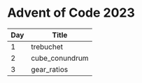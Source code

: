 Advent of Code 2023
===================

| Day | Title          |
|-----|----------------|
|   1 | trebuchet      |
|   2 | cube_conundrum |
|   3 | gear_ratios    |

